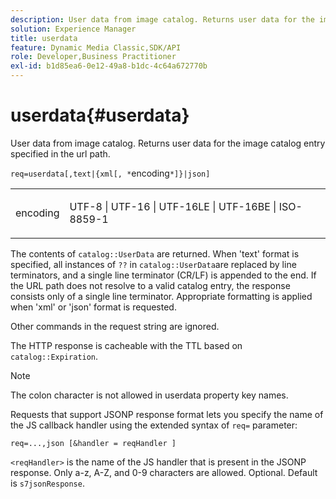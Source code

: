```yaml
---
description: User data from image catalog. Returns user data for the image catalog entry specified in the url path.
solution: Experience Manager
title: userdata
feature: Dynamic Media Classic,SDK/API
role: Developer,Business Practitioner
exl-id: b1d85ea6-0e12-49a8-b1dc-4c64a672770b
---
```

# userdata{#userdata}

User data from image catalog. Returns user data for the image catalog entry specified in the url path.

 `req=userdata[,text|{xml[, *`encoding`*]}|json]`

<table id="simpletable_F9D94C83865F4216BCF7987C32FACC46"> 
 <tr class="strow"> 
  <td class="stentry"> <p><span class="varname"> encoding</span> </p> </td> 
  <td class="stentry"> <p><span class="codeph"> UTF-8 | UTF-16 | UTF-16LE | UTF-16BE | ISO-8859-1</span> </p></td> 
 </tr> 
</table>

The contents of `catalog::UserData` are returned. When 'text' format is specified, all instances of `??` in `catalog::UserData`are replaced by line terminators, and a single line terminator (CR/LF) is appended to the end. If the URL path does not resolve to a valid catalog entry, the response consists only of a single line terminator. Appropriate formatting is applied when 'xml' or 'json' format is requested.

Other commands in the request string are ignored.

The HTTP response is cacheable with the TTL based on `catalog::Expiration`.

>[!NOTE]
>
>The colon character is not allowed in userdata property key names.

Requests that support JSONP response format lets you specify the name of the JS callback handler using the extended syntax of `req=` parameter:

`req=...,json [&handler = reqHandler ]`

`<reqHandler>` is the name of the JS handler that is present in the JSONP response. Only a-z, A-Z, and 0-9 characters are allowed. Optional. Default is `s7jsonResponse`.
